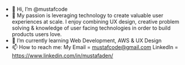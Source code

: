 - 👋 Hi, I’m @mustafcode
- 👀 My passion is leveraging technology to create valuable user experiences at scale. I enjoy combining UX design, creative problem solving & knowledge of user facing technologies in order to build products users love.
- 🌱 I’m currently learning Web Development, AWS & UX Design
- 📫 How to reach me: My Email = mustafcode@gmail.com
      LinkedIn = https://www.linkedin.com/in/mustafaden/

<!---
mustafcode/mustafcode is a ✨ special ✨ repository because its `README.md` (this file) appears on your GitHub profile.
You can click the Preview link to take a look at your changes.
--->
